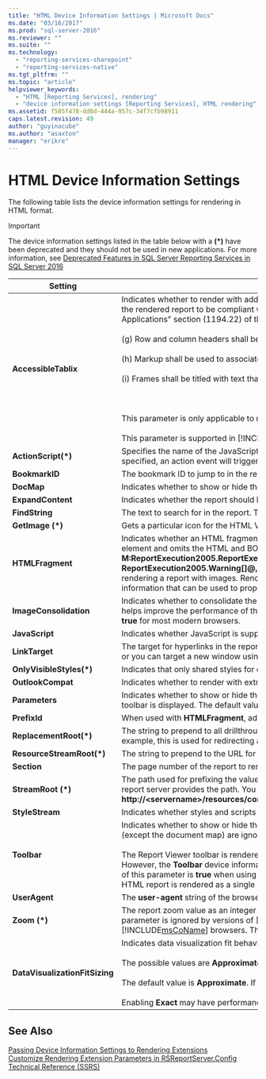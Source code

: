 ```yaml
---
title: "HTML Device Information Settings | Microsoft Docs"
ms.date: "03/16/2017"
ms.prod: "sql-server-2016"
ms.reviewer: ""
ms.suite: ""
ms.technology: 
  - "reporting-services-sharepoint"
  - "reporting-services-native"
ms.tgt_pltfrm: ""
ms.topic: "article"
helpviewer_keywords: 
  - "HTML [Reporting Services], rendering"
  - "device information settings [Reporting Services], HTML rendering"
ms.assetid: f505f478-dd6d-444a-957c-34f7cfb98911
caps.latest.revision: 49
author: "guyinacube"
ms.author: "asaxton"
manager: "erikre"
---
```

# HTML Device Information Settings
The following table lists the device information settings for rendering in HTML format.  
  
> [!IMPORTANT]  
>  The device information settings listed in the table below with a **(\*)** have been deprecated and they should not be used in new applications. For more information, see [Deprecated Features in SQL Server Reporting Services in SQL Server 2016](../reporting-services/deprecated-features-in-sql-server-reporting-services-ssrs.md)   
  
|Setting|Value|  
|-------------|-----------|  
|**AccessibleTablix**|Indicates whether to render with additional accessibility metadata for use with screen readers. The additional accessibility metadata causes the rendered report to be compliant with the following technical standards in the "Web-based Intranet and Internet Information and Applications" section (1194.22) of the Electronic and Information Technology Accessibility Standards (Section 508) document:<br /><br /> (g) Row and column headers shall be identified for data tables.<br /><br /> (h) Markup shall be used to associate data cells and header cells for data tables that have two or more logical levels of row or column headers.<br /><br /> (i) Frames shall be titled with text that facilitates frame identification and navigation.<br /><br /> <br /><br /> This parameter is only applicable to reports that contain simple table or matrix structures with simple grouping. The default value is **false**.<br /><br /> This parameter is supported in [!INCLUDE[msCoName](../includes/msconame-md.md)][!INCLUDE[SPS2010](../includes/sps2010-md.md)], but not in [!INCLUDE[msCoName](../includes/msconame-md.md)] [!INCLUDE[SPS2007](../includes/sps2007-md.md)].|  
|**ActionScript(\*)**|Specifies the name of the JavaScript function to use when an action event occurs, such as a drillthrough or bookmark click. If this parameter is specified, an action event will trigger the named JavaScript function instead of a postback to the server.|  
|**BookmarkID**|The bookmark ID to jump to in the report.|  
|**DocMap**|Indicates whether to show or hide the report document map. The default value of this parameter is **true**.|  
|**ExpandContent**|Indicates whether the report should be enclosed in a table structure which constricts horizontal size.|  
|**FindString**|The text to search for in the report. The default value of this parameter is an empty string.|  
|**GetImage (\*)**|Gets a particular icon for the HTML Viewer user interface.|  
|**HTMLFragment**|Indicates whether an HTML fragment is created in place of a full HTML document. An HTML fragment includes the report content in a TABLE element and omits the HTML and BODY elements. The default value is **false**. If you are rendering to HTML using the **M:ReportExecution2005.ReportExecutionService.Render(System.String,System.String,System.String@,System.String@,System.String@, ReportExecution2005.Warning[]@,System.String[]@)** method of the SOAP API, you need to set this device information to **true** if you are rendering a report with images. Rendering using SOAP with the **HTMLFragment** property set to **true** creates URLs containing session information that can be used to properly request images. The images must be uploaded resources in the report server database.|  
|**ImageConsolidation**|Indicates whether to consolidate the rendered chart, map, gauge, and indicator images into one large image. The consolidation of images helps improve the performance of the report in the client browser when the report contains many data visualization items. The default value is **true** for most modern browsers.|  
|**JavaScript**|Indicates whether JavaScript is supported in the rendered report. The default value is **true**.|  
|**LinkTarget**|The target for hyperlinks in the report. You can target a window or frame by providing the name of the window, like **LinkTarget**=*window_name*, or you can target a new window using **LinkTarget**=_blank. Other valid target names include _self, _parent, and _top.|  
|**OnlyVisibleStyles(\*)**|Indicates that only shared styles for currently rendered page are generated.|  
|**OutlookCompat**|Indicates whether to render with extra metadata that makes the report look better in Outlook. For others, the default value is **false**.|  
|**Parameters**|Indicates whether to show or hide the parameters area of the toolbar. If you set this parameter to a value of **true**, the parameters area of the toolbar is displayed. The default value of this parameter is **true**.|  
|**PrefixId**|When used with **HTMLFragment**, adds the specified prefix to all **ID** attributes in the HTML fragment that is created.|  
|**ReplacementRoot(\*)**|The string to prepend to all drillthrough, toggle, and bookmark links in the report when rendered outside of the ReportViewer control. For example, this is used for redirecting a user’s click to a custom page.|  
|**ResourceStreamRoot(\*)**|The string to prepend to the URL for all image resources, such as images for toggle or sort.|  
|**Section**|The page number of the report to render. A value of **0** indicates that all sections of the report are rendered. The default value is **1**.|  
|**StreamRoot (\*)**|The path used for prefixing the value of the **src** attribute of the IMG element in the HTML report returned by the report server. By default, the report server provides the path. You can use this setting to specify a root path for the images in a report (for example, **http://\<servername>/resources/companyimages**).|  
|**StyleStream**|Indicates whether styles and scripts are created as a separate stream instead of in the document. The default value is **false**.|  
|**Toolbar**|Indicates whether to show or hide the toolbar. The default of this parameter is **true**. If the value of this parameter is **false**, all remaining options (except the document map) are ignored. If you omit this parameter, the toolbar is automatically displayed for rendering formats that support it.<br /><br /> The Report Viewer toolbar is rendered when you use URL access to render a report. The toolbar is not rendered through the SOAP API. However, the **Toolbar** device information setting affects the way that the report is displayed when using the SOAP **Render** method. If the value of this parameter is **true** when using SOAP to render to HTML, only the first section of the report is rendered. If the value is **false**, the entire HTML report is rendered as a single HTML page.|  
|**UserAgent**|The **user-agent** string of the browser that is making the request, which is found in the HTTP request.|  
|**Zoom (\*)**|The report zoom value as an integer percentage or a string constant. Standard string values include **Page Width** and **Whole Page**. This parameter is ignored by versions of [!INCLUDE[msCoName](../includes/msconame-md.md)] Internet Explorer earlier than Internet Explorer 5.0 and all non-[!INCLUDE[msCoName](../includes/msconame-md.md)] browsers. The default value of this parameter is **100**.|  
|**DataVisualizationFitSizing**|Indicates data visualization fit behavior when inside a tablix. This includes chart, gauge, and map.<br /><br /> The possible values are **Approximate** and **Exact**.<br /><br /> The default value is **Approximate**. If the setting is removed from the **rsreportserver.config** file then the default behavior is **Exact**.<br /><br /> Enabling **Exact** may have performance impact because the processing to determine the exact size may take longer.|  
  
## See Also  
 [Passing Device Information Settings to Rendering Extensions](../reporting-services/report-server-web-service/net-framework/passing-device-information-settings-to-rendering-extensions.md)   
 [Customize Rendering Extension Parameters in RSReportServer.Config](../reporting-services/customize-rendering-extension-parameters-in-rsreportserver-config.md)   
 [Technical Reference &#40;SSRS&#41;](../reporting-services/technical-reference-ssrs.md)  
  
  
